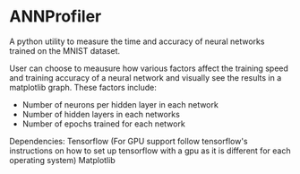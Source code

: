 # ANNProfiler
A python utility to measure the time and accuracy of neural networks trained on the MNIST dataset.

User can choose to meausure how various factors affect the training speed and training accuracy of a neural network and visually see the results in a matplotlib graph.
These factors include:
  - Number of neurons per hidden layer in each network
  - Number of hidden layers in each networks
  - Number of epochs trained for each network
 
 Dependencies:
  Tensorflow (For GPU support follow tensorflow's instructions on how to set up tensorflow with a gpu as it is different for each operating system)
  Matplotlib

